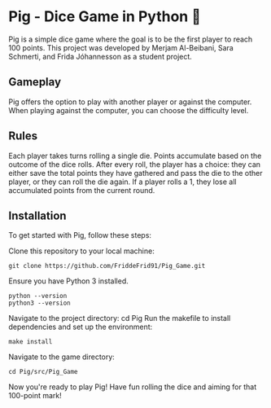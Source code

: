 # Pig - Dice Game in Python :pig_nose:
Pig is a simple dice game where the goal is to be the first player to reach 100 points. This project was developed by Merjam Al-Beibani, Sara Schmerti, and Frida Jóhannesson as a student project.

## Gameplay
Pig offers the option to play with another player or against the computer. When playing against the computer, you can choose the difficulty level.

## Rules
Each player takes turns rolling a single die.
Points accumulate based on the outcome of the dice rolls.
After every roll, the player has a choice: they can either save the total points they have gathered and pass the die to the other player, or they can roll the die again.
If a player rolls a 1, they lose all accumulated points from the current round.

## Installation
To get started with Pig, follow these steps:

Clone this repository to your local machine:
```
git clone https://github.com/FriddeFrid91/Pig_Game.git
```
Ensure you have Python 3 installed.
```
python --version
python3 --version
```
Navigate to the project directory:
cd Pig
Run the makefile to install dependencies and set up the environment:
```
make install
```
Navigate to the game directory:
```
cd Pig/src/Pig_Game
```
Now you're ready to play Pig! Have fun rolling the dice and aiming for that 100-point mark!
